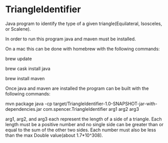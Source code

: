 # TriangleIdentifier
Java program to identify the type of a given triangle(Equilateral, Isosceles, or Scalene).

In order to run this program java and maven must be installed.

On a mac this can be done with homebrew with the following commands:

brew update

brew cask install java

brew install maven

Once java and maven are installed the program can be built with the following commands:

mvn package
java -cp target/TriangleIdentifier-1.0-SNAPSHOT-jar-with-dependencies.jar com.spencer.TriangleIdentifier arg1 arg2 arg3

arg1, arg2, and arg3 each represent the length of a side of a triangle. Each length must be a positive number and no single side can be greater than or equal to the sum of the other two sides. Each number must also be less than the max Double value(about 1.7*10^308).
